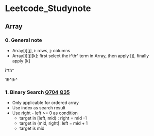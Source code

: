 # Leetcode_Studynote


## Array

### 0. General note

+ Array[i][j], i: rows, j: columns
+ Array[i][j][k]: first select the i^th^ term in Array, then apply [j], finally apply [k]

i^th^

19^th^

### 1. Binary Search [Q704](https://leetcode.com/problems/binary-search/description/) [Q35](https://leetcode.com/problems/search-insert-position/submissions/1180827359/)

+ Only applicable for ordered array
+ Use index as search result
+ Use right - left >= 0 as condition
	- target in [left, mid) : right = mid -1
	- target in (mid, right]: left = mid + 1
	- target is mid